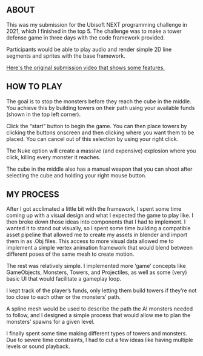 <h2><strong>ABOUT</strong></h2>

<p>This was my submission for the Ubisoft NEXT programming challenge in 2021, which I finished in the top 5. The challenge was to make a tower defense game in three days with the code framework provided.</p>

<p>Participants would be able to play audio and render simple 2D line segments and sprites with the base framework.</p>

<p><a href=https://youtu.be/XeJfRavezX8>Here's the original submission video that shows some features.</a></p>

<h2><strong>HOW TO PLAY</strong></h2>

<p>The goal is to stop the monsters before they reach the cube in the middle. You achieve this by building towers on their path using your available funds (shown in the top left corner).</p>

<p>Click the &ldquo;start&rdquo; button to begin the game. You can then place towers by clicking the buttons onscreen and then clicking where you want them to be placed. You can cancel out of this selection by using your right click.</p>

<p>The Nuke option will create a massive (and expensive) explosion where you click, killing every monster it reaches.</p>

<p>The cube in the middle also has a manual weapon that you can shoot after selecting the cube and holding your right mouse button.</p>

<h2><strong>MY PROCESS</strong></h2>

<p>After I got acclimated a little bit with the framework, I spent some time coming up with a visual design and what I expected the game to play like. I then broke down those ideas into components that I had to implement. I wanted it to stand out visually, so I spent some time building a compatible asset pipeline that allowed me to create my assets in blender and import them in as .Obj files. This access to more visual data allowed me to implement a simple vertex animation framework that would blend between different poses of the same mesh to create motion.</p>

<p>The rest was relatively simple. I implemented more &lsquo;game&rsquo; concepts like GameObjects, Monsters, Towers, and Projectiles, as well as some (very) basic UI that would facilitate a gameplay loop.</p>

<p>I kept track of the player&rsquo;s funds, only letting them build towers if they&rsquo;re not too close to each other or the monsters&rsquo; path.</p>

<p>A spline mesh would be used to describe the path the AI monsters needed to follow, and I designed a simple process that would allow me to plan the monsters&rsquo; spawns for a given level.</p>

<p>I finally spent some time making different types of towers and monsters. Due to severe time constraints, I had to cut a few ideas like having multiple levels or sound playback.</p>

